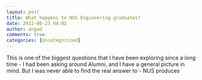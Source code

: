 ```yaml
---
layout: post
title: What happens to NUS Engineering graduates?
date: 2012-06-23 04:02
author: angad
comments: true
categories: [Uncategorized]
---
```

This is one of the biggest questions that I have been exploring since a long time - I had been asking around Alumni, and I have a general picture in mind. But I was never able to find the real answer to - NUS produces 
